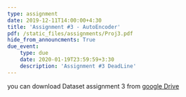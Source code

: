 ```yaml
---
type: assignment
date: 2019-12-11T14:00:00+4:30
title: 'Assignment #3 - AutoEncoder'
pdf: /static_files/assignments/Proj3.pdf
hide_from_announcments: True
due_event: 
    type: due
    date: 2020-01-19T23:59:59+3:30
    description: 'Assignment #3 DeadLine'
---
```

you can download Dataset assignment 3 from [google Drive](https://drive.google.com/drive/folders/18wvOUftwlb269MfWoybZA6MWm5VNR02X)
